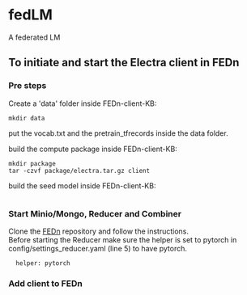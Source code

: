 # fedLM
A federated LM

## To initiate and start the Electra client in FEDn


### Pre steps
Create a 'data' folder inside FEDn-client-KB:
```
mkdir data
```
put the vocab.txt and the pretrain_tfrecords inside the data folder.

build the compute package inside FEDn-client-KB:
```
mkdir package
tar -czvf package/electra.tar.gz client
```
build the seed model inside FEDn-client-KB:
```

```

### Start Minio/Mongo, Reducer and Combiner
Clone the 
[FEDn](https://github.com/scaleoutsystems/fedn/tree/develop) repository and 
follow the instructions.\
Before starting the Reducer make sure the helper is set to pytorch in config/settings_reducer.yaml (line 5) to have pytorch.
```
  helper: pytorch
```


### Add client to FEDn
